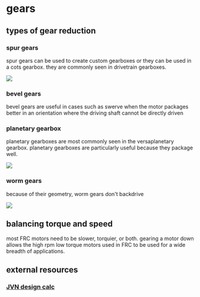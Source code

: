 # gears

## types of gear reduction

### spur gears

spur gears can be used to create custom gearboxes or they can be used in a cots gearbox. they are commonly seen in drivetrain gearboxes.

![](https://upload.wikimedia.org/wikipedia/commons/b/bd/Animated_3_Gear_Row.gif)

### bevel gears

bevel gears are useful in cases such as swerve when the motor packages better in an orientation where the driving shaft cannot be directly driven

### planetary gearbox

planetary gearboxes are most commonly seen in the versaplanetary gearbox. planetary gearboxes are particularly useful because they package well.

![](https://upload.wikimedia.org/wikipedia/commons/5/56/Planetary_Gear_Animation.gif)

### worm gears

because of their geometry, worm gears don't backdrive

![](https://upload.wikimedia.org/wikipedia/commons/c/c3/Worm_Gear.gif)

## balancing torque and speed

most FRC motors need to be slower, torquier, or both. gearing a motor down allows the high rpm low torque motors used in FRC to be used for a wide breadth of applications.

## external resources

### [JVN design calc](https://www.chiefdelphi.com/media/papers/3188)